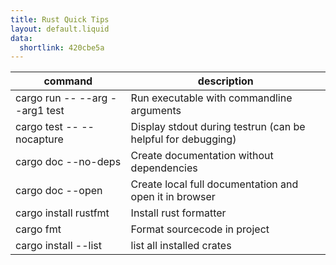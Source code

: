```yaml
---
title: Rust Quick Tips
layout: default.liquid
data:
  shortlink: 420cbe5a
---
```

<table>
	<thead>
		<tr><th>command</th><th>description</th></tr>
	</thead>
	<tbody>
		<tr>
			<td>cargo run -- --arg --arg1 test</td>
			<td>Run executable with commandline arguments</td>
		</tr>
		<tr>
			<td>cargo test -- --nocapture</td>
			<td>Display stdout during testrun (can be helpful for debugging)</td>
		</tr>
		<tr>
			<td>cargo doc --no-deps</td>
			<td>Create documentation without dependencies </td>
		</tr>
		<tr>
			<td>cargo doc --open</td>
			<td>Create local full documentation and open it in browser</td>
		</tr>
		<tr>
			<td>cargo install rustfmt</td>
			<td>Install rust formatter</td>
		</tr>
		<tr>
			<td>cargo fmt</td>
			<td>Format sourcecode in project</td>
		</tr>
		<tr>
			<td>cargo install --list</td>
			<td>list all installed crates</td>
		</tr>
	</tbody>
</table>
